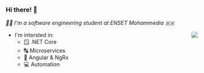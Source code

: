 ### Hi there! :wave:

*:man_technologist: I'm a software engineering student at ENSET Mohammedia :morocco:*

<img align="right" src="https://github-readme-stats.vercel.app/api?username=sharry&show_icons=true">

- I'm intersted in:
  - :window: .NET Core
  - :capital_abcd: Microservices
  - :triangular_flag_on_post: Angular & NgRx
  - :computer: Automation
